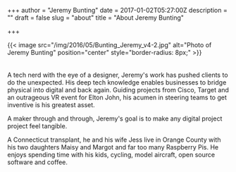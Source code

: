 +++
author = "Jeremy Bunting"
date = 2017-01-02T05:27:00Z
description = ""
draft = false
slug = "about"
title = "About Jeremy Bunting"

+++

<div>
    {{< image src="/img/2016/05/Bunting_Jeremy_v4-2.jpg" alt="Photo of Jeremy Bunting" position="center" style="border-radius: 8px;" >}}
</div>
<br/><br/>
A tech nerd with the eye of a designer, Jeremy's work has pushed clients to do the unexpected. His deep tech knowledge enables businesses to bridge physical into digital and back again. Guiding projects from Cisco, Target and an outrageous VR event for Elton John, his acumen in steering teams to get inventive is his greatest asset. 

A maker through and through, Jeremy's goal is to make any digital project project feel tangible. 

A Connecticut transplant, he and his wife Jess live in Orange County with his two daughters Maisy and Margot and far too many Raspberry Pis. He enjoys spending time with his kids, cycling, model aircraft, open source software and coffee.

